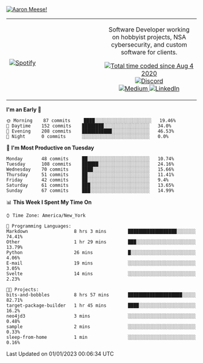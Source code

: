 [![Aaron Meese!](https://user-images.githubusercontent.com/17814535/88975338-a2aabf00-d27f-11ea-963f-8a19608716b4.png)](https://github.com/ajmeese7/readme-ascii "README ASCII")

<!-- Modified from project here: https://github.com/novatorem/novatorem -->
<table width="100%">
  <tr>
  <td width="50%">

&nbsp; <br> [![Spotify](https://ajmeese7.vercel.app/api/spotify)](https://open.spotify.com/user/ajmeese)

  </td>
  <td width="50%">
    <p align="center">
    Software Developer working on hobbyist projects, NSA cybersecurity, and custom software for clients.
    </p>
    <p align="center">
      <a href="https://wakatime.com/@f726891d-3b02-46cd-9b60-e8c59f9e2b14">
        <img src="https://wakatime.com/badge/user/f726891d-3b02-46cd-9b60-e8c59f9e2b14.svg" alt="Total time coded since Aug 4 2020" title="WakaTime" />
      </a>
      <a href="http://link.aaronmeese.com/discord">
        <img src="https://img.shields.io/badge/discord-ajmeese7%234835-369?style=flat-square&logo=discord&logoColor=white&color=purple" alt="Discord" title="Discord">
      </a>
      <br />
      <a href="https://link.aaronmeese.com/medium">
        <img src="https://img.shields.io/badge/medium-ajmeese7-1DB954?style=flat-square&logo=medium&logoColor=white" alt="Medium" title="Medium">
      </a>
      <a href="https://link.aaronmeese.com/linkedin">
        <img src="https://img.shields.io/badge/linkedIn-aaronmeese-1DB954?style=flat-square&logo=linkedin&logoColor=white&color=blue" alt="LinkedIn" title="LinkedIn">
      </a>
    </p>
  </td>

</table>

[//]: <> (The `&nbsp;` is to have Aphelion take up more space)

<!--START_SECTION:waka-->
**I'm an Early 🐤** 

```text
🌞 Morning    87 commits     ████░░░░░░░░░░░░░░░░░░░░░   19.46% 
🌆 Daytime    152 commits    ████████░░░░░░░░░░░░░░░░░   34.0% 
🌃 Evening    208 commits    ███████████░░░░░░░░░░░░░░   46.53% 
🌙 Night      0 commits      ░░░░░░░░░░░░░░░░░░░░░░░░░   0.0%

```
📅 **I'm Most Productive on Tuesday** 

```text
Monday       48 commits     ██░░░░░░░░░░░░░░░░░░░░░░░   10.74% 
Tuesday      108 commits    ██████░░░░░░░░░░░░░░░░░░░   24.16% 
Wednesday    70 commits     ████░░░░░░░░░░░░░░░░░░░░░   15.66% 
Thursday     51 commits     ██░░░░░░░░░░░░░░░░░░░░░░░   11.41% 
Friday       42 commits     ██░░░░░░░░░░░░░░░░░░░░░░░   9.4% 
Saturday     61 commits     ███░░░░░░░░░░░░░░░░░░░░░░   13.65% 
Sunday       67 commits     ███░░░░░░░░░░░░░░░░░░░░░░   14.99%

```


📊 **This Week I Spent My Time On** 

```text
⌚︎ Time Zone: America/New_York

💬 Programming Languages: 
Markdown                 8 hrs 3 mins        ██████████████████░░░░░░░   74.41% 
Other                    1 hr 29 mins        ███░░░░░░░░░░░░░░░░░░░░░░   13.79% 
Python                   26 mins             █░░░░░░░░░░░░░░░░░░░░░░░░   4.06% 
E-mail                   19 mins             ░░░░░░░░░░░░░░░░░░░░░░░░░   3.05% 
Svelte                   14 mins             ░░░░░░░░░░░░░░░░░░░░░░░░░   2.23%

🐱‍💻 Projects: 
bits-and-bobbles         8 hrs 57 mins       ████████████████████░░░░░   82.71% 
target-package-builder   1 hr 45 mins        ████░░░░░░░░░░░░░░░░░░░░░   16.2% 
neo4jd3                  3 mins              ░░░░░░░░░░░░░░░░░░░░░░░░░   0.48% 
sample                   2 mins              ░░░░░░░░░░░░░░░░░░░░░░░░░   0.33% 
sleep-from-home          1 min               ░░░░░░░░░░░░░░░░░░░░░░░░░   0.16%

```


 Last Updated on 01/01/2023 00:06:34 UTC
<!--END_SECTION:waka-->
